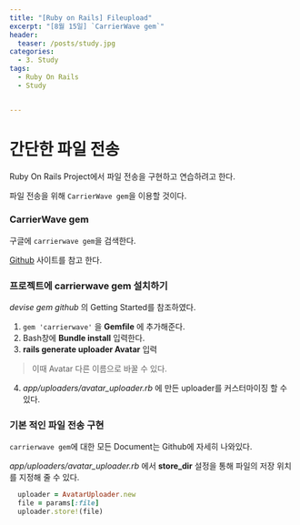 ```yaml
---
title: "[Ruby on Rails] Fileupload"
excerpt: "[8월 15일] `CarrierWave gem`"
header:
  teaser: /posts/study.jpg
categories:
  - 3. Study
tags:
  - Ruby On Rails
  - Study


---
```

# 간단한 파일 전송

Ruby On Rails Project에서 파일 전송을 구현하고 연습하려고 한다.

파일 전송을 위해 `CarrierWave gem`을 이용할 것이다.

### CarrierWave gem

구글에 `carrierwave gem`을 검색한다.

  [Github](https://github.com/carrierwaveuploader/carrierwave)
 사이트를 참고 한다.

### 프로젝트에 carrierwave gem 설치하기

*devise gem github* 의 Getting Started를 참조하였다.

1. `gem 'carrierwave'` 을 **Gemfile** 에 추가해준다.
2. Bash창에 **Bundle install** 입력한다.
3. **rails generate uploader Avatar** 입력
> 이때 Avatar 다른 이름으로 바꿀 수 있다.

4. *app/uploaders/avatar_uploader.rb* 에 만든 uploader를 커스터마이징 할 수 있다.

### 기본 적인 파일 전송 구현
`carrierwave gem`에 대한 모든 Document는 Github에 자세히 나와있다.

 *app/uploaders/avatar_uploader.rb* 에서  **store_dir** 설정을 통해 파일의 저장 위치를 지정해 줄 수 있다.

```ruby
  uploader = AvatarUploader.new  
  file = params[:file]
  uploader.store!(file)
```


